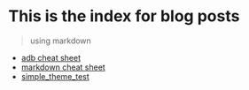 # This is the index for blog posts
> using markdown

- [adb cheat sheet](https://anitro5.github.io/Blog/ADB_Cheat_Sheet.html)
- [markdown cheat sheet](https://anitro5.github.io/Blog/markdown_cheat_sheet.html)
- [simple_theme_test](https://anitro5.github.io/Blog/simple_theme_test.html)
